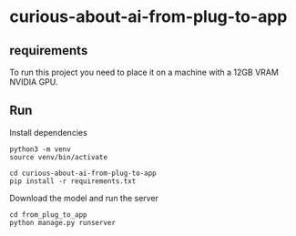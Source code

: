 # curious-about-ai-from-plug-to-app

## requirements
To run this project you need to place it on a machine with a 12GB VRAM NVIDIA GPU.

## Run

Install dependencies
```
python3 -m venv
source venv/bin/activate

cd curious-about-ai-from-plug-to-app
pip install -r requirements.txt
```

Download the model and run the server
```
cd from_plug_to_app
python manage.py runserver
```



